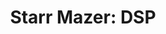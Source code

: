 ---
title: "Starr Mazer: DSP"
developer: Pixeljam Games
description: The UNFP's been kicked in the teeth by a G'ell invasion force and their last and only hope is a planetary outpost and its fleet of experimental DSP MkI Forward Assault Fighters and anyone marshal enough to strap into one and forcefully accept some apologies. 
image: StarrMazerDSP.jpg
link: http://store.steampowered.com/app/462100/
windows: http://store.steampowered.com/app/462100/
mac: http://store.steampowered.com/app/462100/
linux: http://store.steampowered.com/app/462100/
featured: true
---